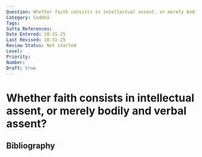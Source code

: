 ```yaml
---
Question: Whether faith consists in intellectual assent, or merely bodily and verbal assent?
Category: Saddhā
Tags: 
Sutta References: 
Date Entered: 10-31-25
Last Revised: 10-31-25
Review Status: Not started
Level: 
Priority: 
Number: 
Draft: true
---
```


# Whether faith consists in intellectual assent, or merely bodily and verbal assent?

## Bibliography

<!-- 

Notes:



-->